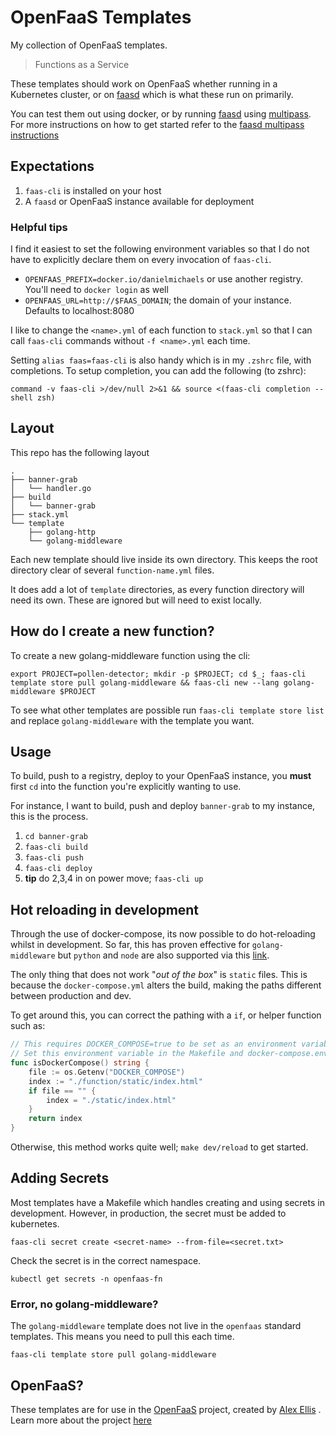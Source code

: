 # OpenFaaS Templates

My collection of OpenFaaS templates.

> Functions as a Service

These templates should work on OpenFaaS whether running in a Kubernetes cluster, or on [faasd] which
is what these run on primarily.

You can test them out using docker, or by running [faasd] using [multipass](https://multipass.run).
For more instructions on how to get started refer to
the [faasd multipass instructions](https://github.com/openfaas/faasd/blob/master/docs/MULTIPASS.md)

[faasd]: https://github.com/openfaas/faasd

## Expectations

1. `faas-cli` is installed on your host
2. A `faasd` or OpenFaaS instance available for deployment

### Helpful tips

I find it easiest to set the following environment variables so that I do not have to explicitly 
declare them on every invocation of `faas-cli`. 

- `OPENFAAS_PREFIX=docker.io/danielmichaels` or use another registry. You'll need to `docker login` as well
- `OPENFAAS_URL=http://$FAAS_DOMAIN`; the domain of your instance. Defaults to localhost:8080

I like to change the `<name>.yml` of each function to `stack.yml` so that I can call `faas-cli` 
commands without `-f <name>.yml` each time.

Setting `alias faas=faas-cli` is also handy which is in my `.zshrc` file, with completions. To 
setup completion, you can add the following (to zshrc):

`command -v faas-cli >/dev/null 2>&1 && source <(faas-cli completion --shell zsh)`

## Layout

This repo has the following layout

```shell
.
├── banner-grab
│   └── handler.go
├── build
│   └── banner-grab
├── stack.yml
└── template
    ├── golang-http
    └── golang-middleware
```

Each new template should live inside its own directory. This keeps the root directory clear of 
several `function-name.yml` files. 

It does add a lot of `template` directories, as every function directory will need its own. 
These are ignored but will need to exist locally.

## How do I create a new function?

To create a new golang-middleware function using the cli:

`export PROJECT=pollen-detector; mkdir -p $PROJECT; cd $_; faas-cli template store pull golang-middleware && faas-cli new --lang golang-middleware $PROJECT`

To see what other templates are possible run `faas-cli template store list` and replace 
`golang-middleware` with the template you want.

## Usage

To build, push to a registry, deploy to your OpenFaaS instance, you **must** first `cd` into the 
function you're explicitly wanting to use.

For instance, I want to build, push and deploy `banner-grab` to my instance, this is the process.

1. `cd banner-grab`
2. `faas-cli build`
3. `faas-cli push`
4. `faas-cli deploy`
5. **tip** do 2,3,4 in on power move; `faas-cli up`

## Hot reloading in development

Through the use of docker-compose, its now possible to do hot-reloading whilst in development. 
So far, this has proven effective for `golang-middleware` but `python` and `node` are also supported
via this [link](https://simonemms.com/blog/2020/08/12/live-reload-for-openfaas).

The only thing that does not work "*out of the box*" is `static` files. This is because the 
`docker-compose.yml` alters the build, making the paths different between production and dev.

To get around this, you can correct the pathing with a `if`, or helper function such as:

```go
// This requires DOCKER_COMPOSE=true to be set as an environment variable.
// Set this environment variable in the Makefile and docker-compose.environment.
func isDockerCompose() string {
	file := os.Getenv("DOCKER_COMPOSE")
	index := "./function/static/index.html"
	if file == "" {
		index = "./static/index.html"
	}
	return index
}

```

Otherwise, this method works quite well; `make dev/reload` to get started.

## Adding Secrets

Most templates have a Makefile which handles creating and using secrets in development. However,
in production, the secret must be added to kubernetes.

`faas-cli secret create <secret-name> --from-file=<secret.txt>`

Check the secret is in the correct namespace.

`kubectl get secrets -n openfaas-fn`

### Error, no golang-middleware?

The `golang-middleware` template does not live in the `openfaas` standard templates. This means 
you need to pull this each time.

`faas-cli template store pull golang-middleware`
## OpenFaaS?

These templates are for use in the [OpenFaaS] project, created by [Alex Ellis](https://alexellis.io)
. Learn more about the project [here][openfaas]

[openfaas]: https://openfaas.com
